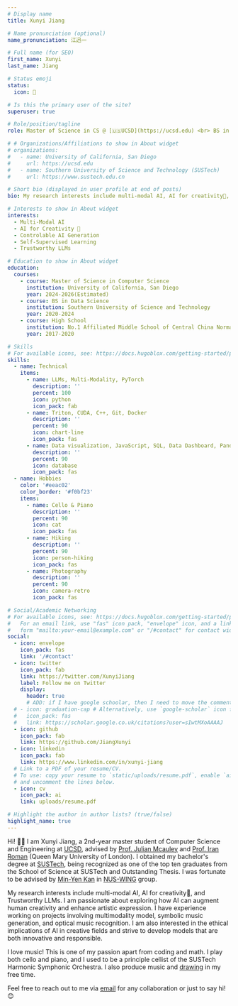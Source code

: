```yaml
---
# Display name
title: Xunyi Jiang

# Name pronunciation (optional)
name_pronunciation: 江迅一

# Full name (for SEO)
first_name: Xunyi
last_name: Jiang

# Status emoji
status:
  icon: 🎻

# Is this the primary user of the site?
superuser: true

# Role/position/tagline
role: Master of Science in CS @ [🇺🇸UCSD](https://ucsd.edu) <br> BS in Data Science @ [🇨🇳SUSTech](https://www.sustech.edu.cn)

# # Organizations/Affiliations to show in About widget
# organizations:
#   - name: University of California, San Diego
#     url: https://ucsd.edu
#   - name: Southern University of Science and Technology (SUSTech)
#     url: https://www.sustech.edu.cn

# Short bio (displayed in user profile at end of posts)
bio: My research interests include multi-modal AI, AI for creativity🎻, and Trustworthy LLMs.

# Interests to show in About widget
interests:
  - Multi-Modal AI
  - AI for Creativity 🎹
  - Controlable AI Generation
  - Self-Supervised Learning
  - Trustworthy LLMs

# Education to show in About widget
education:
  courses:
    - course: Master of Science in Computer Science 
      institution: University of California, San Diego
      year: 2024-2026(Estimated)
    - course: BS in Data Science
      institution: Southern University of Science and Technology
      year: 2020-2024
    - course: High School
      institution: No.1 Affiliated Middle School of Central China Normal University
      year: 2017-2020

# Skills
# For available icons, see: https://docs.hugoblox.com/getting-started/page-builder/#icons
skills:
  - name: Technical
    items:
      - name: LLMs, Multi-Modality, PyTorch
        description: ''
        percent: 100
        icon: python
        icon_pack: fab
      - name: Triton, CUDA, C++, Git, Docker
        description: ''
        percent: 90
        icon: chart-line
        icon_pack: fas
      - name: Data visualization, JavaScript, SQL, Data Dashboard, Pandas, Numpy, R
        description: ''
        percent: 90
        icon: database
        icon_pack: fas
  - name: Hobbies
    color: '#eeac02'
    color_border: '#f0bf23'
    items:
      - name: Cello & Piano
        description: ''
        percent: 90
        icon: cat
        icon_pack: fas
      - name: Hiking
        description: ''
        percent: 90
        icon: person-hiking
        icon_pack: fas
      - name: Photography
        description: ''
        percent: 90
        icon: camera-retro
        icon_pack: fas

# Social/Academic Networking
# For available icons, see: https://docs.hugoblox.com/getting-started/page-builder/#icons
#   For an email link, use "fas" icon pack, "envelope" icon, and a link in the
#   form "mailto:your-email@example.com" or "/#contact" for contact widget.
social:
  - icon: envelope
    icon_pack: fas
    link: '/#contact'
  - icon: twitter
    icon_pack: fab
    link: https://twitter.com/XunyiJiang
    label: Follow me on Twitter
    display:
      header: true
      # ADD: if I have google schoolar, then I need to move the comment.
  # - icon: graduation-cap # Alternatively, use `google-scholar` icon from `ai` icon pack
  #   icon_pack: fas
  #   link: https://scholar.google.co.uk/citations?user=sIwtMXoAAAAJ
  - icon: github
    icon_pack: fab
    link: https://github.com/JiangXunyi
  - icon: linkedin
    icon_pack: fab
    link: https://www.linkedin.com/in/xunyi-jiang
  # Link to a PDF of your resume/CV.
  # To use: copy your resume to `static/uploads/resume.pdf`, enable `ai` icons in `params.yaml`,
  # and uncomment the lines below.
  - icon: cv
    icon_pack: ai
    link: uploads/resume.pdf

# Highlight the author in author lists? (true/false)
highlight_name: true
---
```


Hi! 👋🏻 I am Xunyi Jiang, a 2nd-year master student of Computer Science and Engineering at [UCSD](https://ucsd.edu), advised by [Prof. Julian Mcauley](https://cseweb.ucsd.edu/~jmcauley/) and [Prof. Iran Roman](https://iranroman.github.io/) (Queen Mary University of London). I obtained my bachelor's degree at [SUSTech](https://www.sustech.edu.cn), being recognized as one of the top ten graduates from the School of Science at SUSTech and Outstanding Thesis.
I was fortunate to be advised by [Min-Yen Kan](https://scholar.google.com/citations?user=aNVcd3EAAAAJ&hl=en) in [NUS-WING](https://wing.comp.nus.edu.sg/) group.

My research interests include multi-modal AI, AI for creativity🎻, and Trustworthy LLMs. I am passionate about exploring how AI can augment human creativity and enhance artistic expression. I have experience working on projects involving multimodality model, symbolic music generation, and optical music recognition. I am also interested in the ethical implications of AI in creative fields and strive to develop models that are both innovative and responsible.

<!-- My research journey began with using statistical models to explain the development of the scientific community—science for science—under the guidance of Professor [Yifang Ma](https://scholar.google.com/citations?user=v6f9Fy8AAAAJ&hl=en), related with [hierarchy](https://arxiv.org/abs/2401.12739) and [mobility](https://arxiv.org/abs/2401.06794). -->

<!-- Inspired by how models can reveal hidden patterns in science, I now harness AI to drive transformative change. I host the [self-supervised seminar](https://niusj03.github.io/23summer/), which is supported by [Chao Wang](https://wangcmath.github.io) and joined the [NUS-WING](https://wing.comp.nus.edu.sg/) group as research assistant from Jan to May 2024, advised by [Min-Yen Kan](https://scholar.google.com/citations?user=aNVcd3EAAAAJ&hl=en). Currently, I am working with [Prof. Julian Mcauley](http://julianmcauley.com) on Trustworthy LLMs. -->

I love music! This is one of my passion apart from coding and math. I play both cello and piano, and I used to be a principle cellist of the SUSTech Harmonic Symphonic Orchestra. I also produce music and [drawing](https://jiangxunyi.github.io/post/MyDrawingGallary/javascript/) in my free time.

Feel free to reach out to me via [email](mailto:xunyijiang001@gmail.com) for any collaboration or just to say hi! 😊
